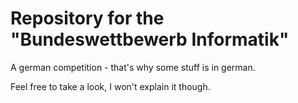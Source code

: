 # Repository for the "Bundeswettbewerb Informatik"
A german competition - that's why some stuff is in german.

Feel free to take a look, I won't explain it though.